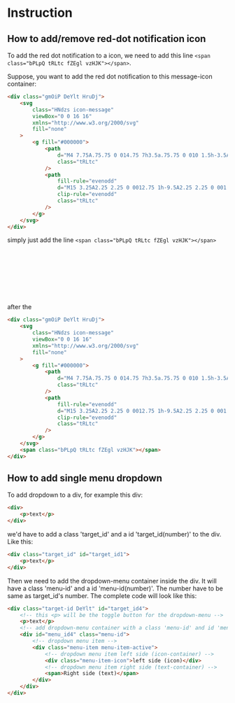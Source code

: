 # Instruction

## How to add/remove red-dot notification icon

To add the red dot notification to a icon, we need to add this line `<span class="bPLpQ tRLtc fZEgl vzHJK"></span>`.

Suppose, you want to add the red dot notification to this message-icon container:

```html
<div class="gmOiP DeYlt HruDj">
    <svg
        class="HNdzs icon-message"
        viewBox="0 0 16 16"
        xmlns="http://www.w3.org/2000/svg"
        fill="none"
    >
        <g fill="#000000">
            <path
                d="M4 7.75A.75.75 0 014.75 7h3.5a.75.75 0 010 1.5h-3.5A.75.75 0 014 7.75zM4.75 4.5a.75.75 0 000 1.5h6.5a.75.75 0 000-1.5h-6.5z"
                class="tRLtc"
            />
            <path
                fill-rule="evenodd"
                d="M15 3.25A2.25 2.25 0 0012.75 1h-9.5A2.25 2.25 0 001 3.25v11a.75.75 0 001.26.55l2.801-2.6a.75.75 0 01.51-.2h7.179A2.25 2.25 0 0015 9.75v-6.5zm-2.25-.75a.75.75 0 01.75.75v6.5a.75.75 0 01-.75.75H5.572a2.25 2.25 0 00-1.531.6L2.5 12.53V3.25a.75.75 0 01.75-.75h9.5z"
                clip-rule="evenodd"
                class="tRLtc"
            />
        </g>
    </svg>
</div>
```

simply just add the line `<span class="bPLpQ tRLtc fZEgl vzHJK"></span>` after the <svg>. Make sure the container's position is relative or has the class 'HruDj' as the red-dot is absolute. The updated code will look like this:

```html
<div class="gmOiP DeYlt HruDj">
    <svg
        class="HNdzs icon-message"
        viewBox="0 0 16 16"
        xmlns="http://www.w3.org/2000/svg"
        fill="none"
    >
        <g fill="#000000">
            <path
                d="M4 7.75A.75.75 0 014.75 7h3.5a.75.75 0 010 1.5h-3.5A.75.75 0 014 7.75zM4.75 4.5a.75.75 0 000 1.5h6.5a.75.75 0 000-1.5h-6.5z"
                class="tRLtc"
            />
            <path
                fill-rule="evenodd"
                d="M15 3.25A2.25 2.25 0 0012.75 1h-9.5A2.25 2.25 0 001 3.25v11a.75.75 0 001.26.55l2.801-2.6a.75.75 0 01.51-.2h7.179A2.25 2.25 0 0015 9.75v-6.5zm-2.25-.75a.75.75 0 01.75.75v6.5a.75.75 0 01-.75.75H5.572a2.25 2.25 0 00-1.531.6L2.5 12.53V3.25a.75.75 0 01.75-.75h9.5z"
                clip-rule="evenodd"
                class="tRLtc"
            />
        </g>
    </svg>
    <span class="bPLpQ tRLtc fZEgl vzHJK"></span>
</div>
```

## How to add single menu dropdown

To add dropdown to a div, for example this div:

```html
<div>
    <p>text</p>
</div>
```

we'd have to add a class 'target_id' and a id 'target_id(number)' to the div. Like this:

```html
<div class="target_id" id="target_id1">
    <p>text</p>
</div>
```

Then we need to add the dropdown-menu container inside the div. It will have a class 'menu-id' and a id 'menu-id(number)'. The number have to be same as target_id's number. The complete code will look like this:

```html
<div class="target-id DeYlt" id="target_id4">
    <!-- this <p> will be the toggle button for the dropdown-menu -->
    <p>text</p>
    <!-- add dropdown-menu container with a class 'menu-id' and id 'menu-id(same-number)' -->
    <div id="menu_id4" class="menu-id">
        <!-- dropdown menu item -->
        <div class="menu-item menu-item-active">
            <!-- dropdown menu item left side (icon-container) -->
            <div class="menu-item-icon">left side (icon)</div>
            <!-- dropdown menu item right side (text-container) -->
            <span>Right side (text)</span>
        </div>
    </div>
</div>
```
